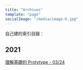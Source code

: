```yaml
---
title: "Archives"
template: "page"
socialImage: "/media/image-6.jpg"
---
```


自己建的索引目錄：

## 2021

[理解基礎的 Protytype - 03/24](https://blog.claygao.tw/JavaScript-Prototype)